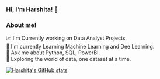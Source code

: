### Hi, I'm Harshita! 👋

### About me!

📈 I'm Currently working on Data Analyst Projects. <br/>
🌱 I'm currently Learning Machine Learning and Dee Learning.<br/>
🔭 Ask me about Python, SQL, PowerBI.<br/>
💬 Exploring the world of data, one dataset at a time.<br/>

[![Harshita's GitHub stats](https://github-readme-stats.vercel.app/api?username=HarshitaAggarwal12)](https://github.com/HarshitaAggarwal12/github-readme-stats)
